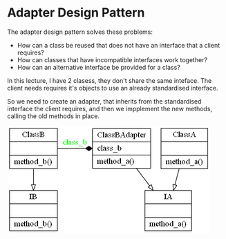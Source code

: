 # Adapter Design Pattern

The adapter design pattern solves these problems:

- How can a class be reused that does not have an interface that a client requires?
- How can classes that have incompatible interfaces work together?
- How can an alternative interface be provided for a class?

In this lecture, I have 2 clasess, they don't share the same inteface. The client needs requires it's objects to use an already standardised interface.

So we need to create an adapter, that inherits from the standardised interface the client requires, and then we impplement the new methods, calling the old methods in place.

![](adapter.png)
